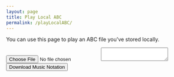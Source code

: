 ```yaml
---
layout: page
title: Play Local ABC
permalink: /playLocalABC/
---
```

You can use this page to play an ABC file you've stored locally.

<input type="file" id="files" class='filterButton' name="files[]" accept="text/vnd.abc,.abc"/>
<output id="fileInfo"></output>

<textarea id="textAreaABC" class="abcSource"></textarea>

<div id="abcPaper" class="abcPaper"></div>
<div id="abcAudio"></div>

<div id="notationSave" class="notationSave">
    <span title="Download the Music Notation">
        <input value='Download Music Notation' type='button' class="filterButton" onclick='wssTools.downloadFile(abcFileName.replace("abc", "html"), document.getElementById("abcPaper").innerHTML)' />
    </span>
</div>

<script>
document.addEventListener("DOMContentLoaded", function (event) {
    // Check for the various File API support.
    var fileInfo = document.getElementById('fileInfo');
    if (window.File && window.FileReader && window.FileList && window.Blob) {
        document.getElementById('files').addEventListener('change', handleABCFileSelect, false);
    } else {
        fileInfo.innerHTML = 'The File APIs are not fully supported in this browser.';
    }
});

let abcFileName = null;

function handleABCFileSelect(evt) {
    evt.stopPropagation();
    evt.preventDefault();

    var files = evt.target.files; // FileList object.

    // files is a FileList of File objects. List some properties.
    for (var i = 0, f; f = files[i]; i++) {
        var reader = new FileReader();

        reader.onload = function(e) {
            // the ABC file should have "X:", "T:", "K:" fields to be valid
            if (this.result.match(/[XTK]:/g).length >= 3) {
                fileInfo.innerHTML = '';
                audioPlayer.stopABCplayer();
                audioPlayer.displayABC(this.result);
                notationSave.style.display = "block";
            } else {
                fileInfo.innerHTML = '<h2>Invalid ABC file - missing "X:", "T:", "K:" fields</h2>';
                abcPaper.innerHTML = '';
                abcPaper.style.paddingBottom = "0px";
                abcPaper.style.overflow = "auto";
                abcAudio.innerHTML = '';
                notationSave.style.display = "none";
            }
        };
        abcFileName = f.name;
        reader.readAsText(f);
    }
}
</script>
